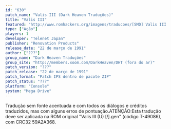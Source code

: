 ```yaml
---
id: "630"
patch_name: "Valis III (Dark Heaven Traduções)"
title: "Valis III"
featured: "http://www.romhackers.org/imagens/traducoes/[SMD] Valis III - Dark Heaven Traducoes e IPS Center - 1.png"
type: ["Ação"]
players: 1
developer: "Telenet Japan"
publisher: "Renovation Products"
release_date: "22 de março de 1991"
author: ["???"]
group_name: "Dark Heaven Traduções"
group_site: "http://members.xoom.com/DarkHeaven/DHT (fora do ar)"
patch_version: "???"
patch_release: "22 de março de 1991"
patch_format: "Patch IPS dentro de pacote ZIP"
patch_status: "???"
platform: "Console"
system: "Mega Drive"
---
```


Tradução sem fonte acentuada e com todos os diálogos e créditos traduzidos, mas com alguns erros de pontuação.ATENÇÃO:Esta tradução deve ser aplicada na ROM original "Valis III (U) [!].gen" (código T-49086), com CRC32 59A2A368.